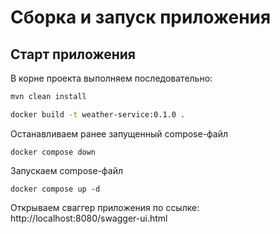 # Сборка и запуск приложения
## Старт приложения
В корне проекта выполняем последовательно:
```sh
mvn clean install
```

```sh
docker build -t weather-service:0.1.0 .
```

Останавливаем ранее запущенный compose-файл
```shell
docker compose down
```

Запускаем compose-файл
```shell
docker compose up -d
```

Открываем сваггер приложения по ссылке: http://localhost:8080/swagger-ui.html